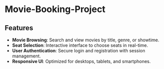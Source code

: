 # Movie-Booking-Project

## Features
- **Movie Browsing**: Search and view movies by title, genre, or showtime.
- **Seat Selection**: Interactive interface to choose seats in real-time.
- **User Authentication**: Secure login and registration with session management.
- **Responsive UI**: Optimized for desktops, tablets, and smartphones.

